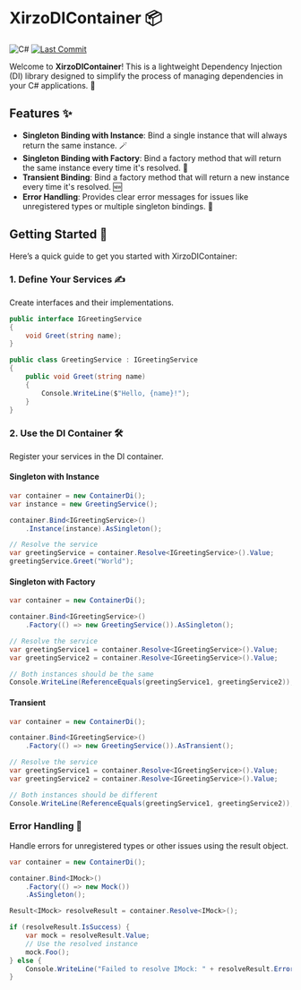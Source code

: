 # XirzoDIContainer 📦

![C#](https://img.shields.io/badge/C%23-100%25-blue)
[![Last Commit](https://img.shields.io/github/last-commit/xirzo/XirzoDIContainer)](https://github.com/xirzo/XirzoDIContainer/commits/main)

Welcome to **XirzoDIContainer**! This is a lightweight Dependency Injection (DI) library designed to simplify the process of managing dependencies in your C# applications. 🚀

## Features ✨

- **Singleton Binding with Instance**: Bind a single instance that will always return the same instance. 🪄
- **Singleton Binding with Factory**: Bind a factory method that will return the same instance every time it's resolved. 🔄
- **Transient Binding**: Bind a factory method that will return a new instance every time it's resolved. 🆕
- **Error Handling**: Provides clear error messages for issues like unregistered types or multiple singleton bindings. 🚨

## Getting Started 🌟

Here’s a quick guide to get you started with XirzoDIContainer:

### 1. Define Your Services ✍️

Create interfaces and their implementations.

```csharp
public interface IGreetingService
{
    void Greet(string name);
}

public class GreetingService : IGreetingService
{
    public void Greet(string name)
    {
        Console.WriteLine($"Hello, {name}!");
    }
}
```

### 2. Use the DI Container 🛠️

Register your services in the DI container.

#### Singleton with Instance

```csharp
var container = new ContainerDi();
var instance = new GreetingService();

container.Bind<IGreetingService>()
    .Instance(instance).AsSingleton();

// Resolve the service
var greetingService = container.Resolve<IGreetingService>().Value;
greetingService.Greet("World");
```

#### Singleton with Factory

```csharp
var container = new ContainerDi();

container.Bind<IGreetingService>()
    .Factory(() => new GreetingService()).AsSingleton();

// Resolve the service
var greetingService1 = container.Resolve<IGreetingService>().Value;
var greetingService2 = container.Resolve<IGreetingService>().Value;

// Both instances should be the same
Console.WriteLine(ReferenceEquals(greetingService1, greetingService2)); // True
```

#### Transient

```csharp
var container = new ContainerDi();

container.Bind<IGreetingService>()
    .Factory(() => new GreetingService()).AsTransient();

// Resolve the service
var greetingService1 = container.Resolve<IGreetingService>().Value;
var greetingService2 = container.Resolve<IGreetingService>().Value;

// Both instances should be different
Console.WriteLine(ReferenceEquals(greetingService1, greetingService2)); // False
```

### Error Handling 🎯

Handle errors for unregistered types or other issues using the result object.

```csharp
var container = new ContainerDi();

container.Bind<IMock>()
    .Factory(() => new Mock())
    .AsSingleton();

Result<IMock> resolveResult = container.Resolve<IMock>();

if (resolveResult.IsSuccess) {
    var mock = resolveResult.Value;
    // Use the resolved instance
    mock.Foo();
} else {
    Console.WriteLine("Failed to resolve IMock: " + resolveResult.ErrorMessage);
}
```
